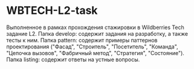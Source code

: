 # WBTECH-L2-task

Выполненное в рамках прохождения стажировки в Wildberries Tech задание L2.
Папка develop: содержит задания на разработку, а также тесты к ним.
Папка pattern: содержит примеры паттернов проектирования ("Фасад", "Строитель", "Посетитель", "Команда", "Цепочка вызовов", "Фабричный метод", "Стратегия", "Состояние").
Папка listing: содержит ответы на устные вопросы.
